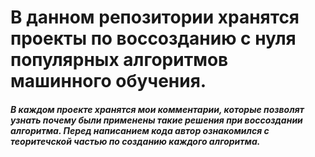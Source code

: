 # В данном репозитории хранятся проекты по воссозданию с нуля популярных алгоритмов машинного обучения.
##### В каждом проекте хранятся мои комментарии, которые позволят узнать почему были применены такие решения при воссоздании алгоритма. Перед написанием кода автор ознакомился с теоритечской частью по созданию каждого алгоритма.
